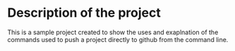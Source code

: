 # Description of the project

This is a sample project created to show the uses and exaplnation of the commands used to push a project directly to github from the command line.
